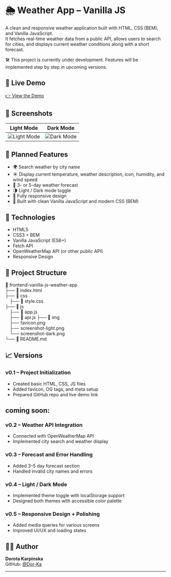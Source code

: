 # 🌦️ Weather App – Vanilla JS

A clean and responsive weather application built with HTML, CSS (BEM), and Vanilla JavaScript.  
It fetches real-time weather data from a public API, allows users to search for cities, and displays current weather conditions along with a short forecast.

🛠 This project is currently under development. Features will be implemented step by step in upcoming versions.

## 🔗 Live Demo

[👉 View the Demo](https://dor-ka.github.io/frontend-vanilla-js-weather-app/)

## 📸 Screenshots

| Light Mode | Dark Mode |
|------------|-----------|
| ![Light Mode](./img/screenshot-light.png) | ![Dark Mode](./img/screenshot-dark.png) |

## 🔮 Planned Features

- 🌍 Search weather by city name
- ☀️ Display current temperature, weather description, icon, humidity, and wind speed
- 📆 3- or 5-day weather forecast
- 🌗 Light / Dark mode toggle
- 📱 Fully responsive design
- 🧠 Built with clean Vanilla JavaScript and modern CSS (BEM)

## 🚀 Technologies

- HTML5
- CSS3 + BEM
- Vanilla JavaScript (ES6+)
- Fetch API
- OpenWeatherMap API (or other public API)
- Responsive Design

## 📌 Project Structure

📁 frontend-vanilla-js-weather-app    
├── 📄 index.html    
├── 📁 css   
&emsp;├── 📄 style.css   
├── 📁 js   
&emsp;├── 📄 app.js    
&emsp;├── 📄 api.js
├── 📁 img   
&emsp;├── favicon.png    
&emsp;├── screenshot-light.png    
&emsp;└── screenshot-dark.png    
└── 📄 README.md

## 📈 Versions

### v0.1 – Project Initialization

- Created basic HTML, CSS, JS files
- Added favicon, OG tags, and meta setup
- Prepared GitHub repo and live demo link


## coming soon:

### v0.2 – Weather API Integration

- Connected with OpenWeatherMap API
- Implemented city search and weather display

### v0.3 – Forecast and Error Handling

- Added 3–5 day forecast section
- Handled invalid city names and errors

### v0.4 – Light / Dark Mode

- Implemented theme toggle with localStorage support
- Designed both themes with accessible color palette

### v0.5 – Responsive Design + Polishing

- Added media queries for various screens
- Improved UI/UX and loading states

## 🧑‍💻 Author

**Dorota Karpinska**  
GitHub: [@Dor-Ka](https://github.com/Dor-Ka)

---